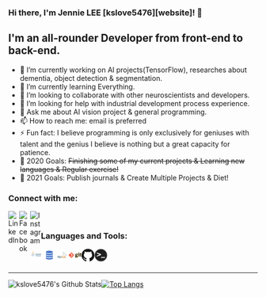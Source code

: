 ### Hi there, I'm Jennie LEE [kslove5476][website]! 👋

## I'm an all-rounder Developer from front-end to back-end.
- 🔭 I’m currently working on AI projects(TensorFlow), researches about dementia, object detection & segmentation.
- 🌱 I’m currently learning Everything. 
- 👯 I’m looking to collaborate with other neuroscientists and developers.
- 🤔 I’m looking for help with industrial development process experience.
- 💬 Ask me about AI vision project & general programming.
- 📫 How to reach me: email is preferred
- ⚡ Fun fact: I believe programming is only exclusively for geniuses with talent and the genius I believe is nothing but a great capacity for patience.
- 🥅 2020 Goals: ~~Finishing some of my current projects & Learning new languages & Regular exercise!~~
- 🥅 2021 Goals: Publish journals & Create Multiple Projects & Diet!

### Connect with me:
[<img align="left" alt="LinkedIn" width="22px" src="https://cdn.jsdelivr.net/npm/simple-icons@v3/icons/linkedin.svg" />][linkedin]
[<img align="left" alt="Facebook" width="22px" src="https://cdn.jsdelivr.net/npm/simple-icons@v3/icons/facebook.svg" />][Facebook]
[<img align="left" alt="Instagram" width="22px" src="https://cdn.jsdelivr.net/npm/simple-icons@v3/icons/instagram.svg" />][instagram]


<br />

### Languages and Tools:
<img align="left" alt="HTML5" width="26px" src="https://raw.githubusercontent.com/github/explore/80688e429a7d4ef2fca1e82350fe8e3517d3494d/topics/java/java.png" />
<img align="left" alt="SQL" width="26px" src="https://raw.githubusercontent.com/github/explore/80688e429a7d4ef2fca1e82350fe8e3517d3494d/topics/sql/sql.png" />
<img align="left" alt="MySQL" width="26px" src="https://raw.githubusercontent.com/github/explore/80688e429a7d4ef2fca1e82350fe8e3517d3494d/topics/mysql/mysql.png" />
<img align="left" alt="Git" width="26px" src="https://raw.githubusercontent.com/github/explore/80688e429a7d4ef2fca1e82350fe8e3517d3494d/topics/git/git.png" />
<img align="left" alt="GitHub" width="26px" src="https://raw.githubusercontent.com/github/explore/78df643247d429f6cc873026c0622819ad797942/topics/github/github.png" />
<img align="left" alt="HTML5" width="26px" src="https://raw.githubusercontent.com/github/explore/80688e429a7d4ef2fca1e82350fe8e3517d3494d/topics/terminal/terminal.png" />
<br />
<br />

---
<img align="left" alt="kslove5476's Github Stats" src="https://github-readme-stats.vercel.app/api?username=kslove5476&show_icons=true&hide_border=true" />


[linkedin]: https://www.linkedin.com/in/heemoon-yoon-8627801a9/
[Facebook]: https://www.facebook.com/hm.yoon.54
[instagram]: https://instagram.com/boguss0462

[![Top Langs](https://github-readme-stats.vercel.app/api/top-langs/?username=kslove5476&layout=compact&bg_color=transparent&title_color=abd200&text_color=3fb950&hide_border=1&langs_count=10)](https://github.com/kslove5476)
